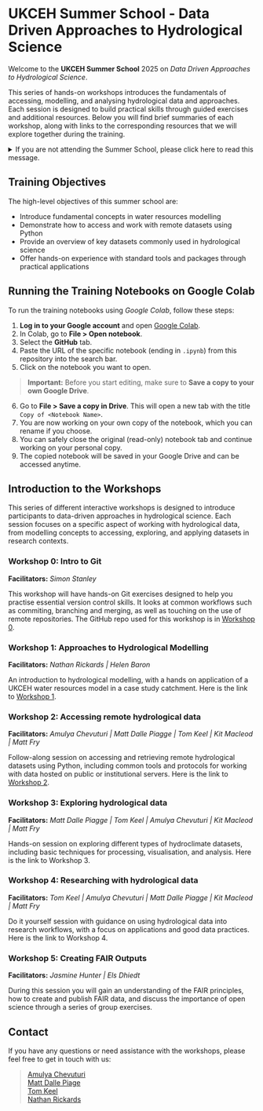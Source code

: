 # UKCEH Summer School - Data Driven Approaches to Hydrological Science
Welcome to the **UKCEH Summer School** 2025 on *Data Driven Approaches to Hydrological Science*. 

This series of hands-on workshops introduces the fundamentals of accessing, modelling, and analysing hydrological data and approaches. Each session is designed to build practical skills through guided exercises and additional resources. Below you will find brief summaries of each workshop, along with links to the corresponding resources that we will explore together during the training.

<details>
    <summary>If you are not attending the Summer School, please click here to read this message.</summary>
These notebooks were developed for the UKCEH Summer School and are intended to be used interactively during the training sessions. The materials are designed to be run on <a href=https://colab.google/>Google Colab</a>, which allows you to get started quickly without any local setup.
  
However, you are very welcome to explore the notebooks at your own pace and on a different platform of your choice, as long as the required packages are installed correctly. This repository includes a requirements.txt file listing the necessary packages for the various workshops. You can install all required packages using the following command:

   > !python -m pip install -r requirements.txt

If you would like help setting up the environment on your local machine or another platform, we are happy to provide support. 
</details>

## Training Objectives
The high-level objectives of this summer school are:
- Introduce fundamental concepts in water resources modelling
- Demonstrate how to access and work with remote datasets using Python
- Provide an overview of key datasets commonly used in hydrological science
- Offer hands-on experience with standard tools and packages through practical applications

## Running the Training Notebooks on Google Colab
To run the training notebooks using *Google Colab*, follow these steps:
1. **Log in to your Google account** and open [Google Colab](https://colab.research.google.com/).
2. In Colab, go to **File > Open notebook**.
3. Select the **GitHub** tab.
4. Paste the URL of the specific notebook (ending in `.ipynb`) from this repository into the search bar.
5. Click on the notebook you want to open.

> **Important:** Before you start editing, make sure to **Save a copy to your own Google Drive**.

6. Go to **File > Save a copy in Drive**. This will open a new tab with the title `Copy of <Notebook Name>`.
7. You are now working on your own copy of the notebook, which you can rename if you choose.
8. You can safely close the original (read-only) notebook tab and continue working on your personal copy.
9. The copied notebook will be saved in your Google Drive and can be accessed anytime.

## Introduction to the Workshops
This series of different interactive workshops is designed to introduce participants to data-driven approaches in hydrological science. Each session focuses on a specific aspect of working with hydrological data, from modelling concepts to accessing, exploring, and applying datasets in research contexts.

### Workshop 0: Intro to Git
**Facilitators:** *Simon Stanley*

This workshop will have hands-on Git exercises designed to help you practise essential version control skills. It looks at common workflows such as commiting, branching and merging, as well as touching on the use of remote repositories. The GitHub repo used for this workshop is in [Workshop 0](https://github.com/NERC-CEH/intro-to-git-exercises).

### Workshop 1: Approaches to Hydrological Modelling
**Facilitators:** *Nathan Rickards | Helen Baron*

An introduction to hydrological modelling, with a hands on application of a UKCEH water resources model in a case study catchment. Here is the link to [Workshop 1](https://github.com/NERC-CEH/UKCEH_Summer_School/blob/main/Workshop_1/summer_school_hydro_modelling_2025_v1.ipynb).


### Workshop 2: Accessing remote hydrological data
**Facilitators:** *Amulya Chevuturi | Matt Dalle Piagge | Tom Keel | Kit Macleod | Matt Fry*

Follow-along session on accessing and retrieving remote hydrological datasets using Python, including common tools and protocols for working with data hosted on public or institutional servers. Here is the link to [Workshop 2](https://github.com/NERC-CEH/UKCEH_Summer_School/blob/main/Workshop_2/Workshop_2_remote_data_access.ipynb).


### Workshop 3: Exploring hydrological data
**Facilitators:** *Matt Dalle Piagge | Tom Keel | Amulya Chevuturi | Kit Macleod | Matt Fry*

Hands-on session on exploring different types of hydroclimate datasets, including basic techniques for processing, visualisation, and analysis. Here is the link to Workshop 3.


### Workshop 4: Researching with hydrological data
**Facilitators:** *Tom Keel | Amulya Chevuturi | Matt Dalle Piagge | Kit Macleod | Matt Fry*

Do it yourself session with guidance on using hydrological data into research workflows, with a focus on applications and good data practices. Here is the link to Workshop 4.

### Workshop 5: Creating FAIR Outputs
**Facilitators:** *Jasmine Hunter | Els Dhiedt*

During this session you will gain an understanding of the FAIR principles, how to create and publish FAIR data, and discuss the importance of open science through a series of group exercises.

## Contact
If you have any questions or need assistance with the workshops, please feel free to get in touch with us:

> [Amulya Chevuturi](mailto:amuche@ceh.ac.uk)  
> [Matt Dalle Piage](mailto:matbro@ceh.ac.uk)  
> [Tom Keel](mailto:tomkee@ceh.ac.uk)  
> [Nathan Rickards](mailto:natric@ceh.ac.uk)

